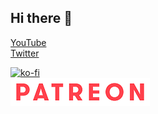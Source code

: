 ## Hi there 👋

[YouTube](https://www.youtube.com/c/AndrewDragon)\
[Twitter](https://www.twitter/com/AndrewDragonCh)

[![ko-fi](https://ko-fi.com/img/githubbutton_sm.svg)](https://ko-fi.com/R5R27YCVT)\
[![Patreon](assets/Patreon.png)](https://www.patreon.com/dragonaere)
